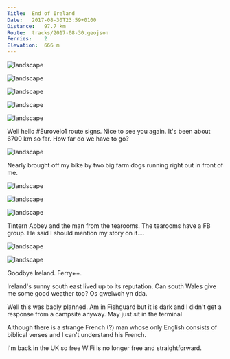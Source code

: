 ```yaml
---
Title:	End of Ireland
Date:	2017-08-30T23:59+0100 
Distance:	97.7 km
Route:	tracks/2017-08-30.geojson
Ferries:	2
Elevation:	666 m
---
```


![landscape](http://pbs.twimg.com/media/DId-i-BVYAAAHwj.jpg "Hi Tramore and Ireland's sunny south east. Solar panels out for the first time since... Scotland?")

![landscape](http://pbs.twimg.com/media/DIeXXqoUMAAzHHt.jpg "Bike lanes")

![landscape](http://pbs.twimg.com/media/DIeXh8gUEAA3YYZ.jpg "The people of Waterford are excited for their team.")

![landscape](http://pbs.twimg.com/media/DIeXm0YUMAAnUZ5.jpg "Passage East. Ferry++")

![landscape](http://pbs.twimg.com/media/DIeXwD0UwAEiWLr.jpg "Looking out to sea from the ferry")

Well hello #Eurovelo1 route signs. Nice to see you again. It's been about 6700 km so far. How far do we have to go?

![landscape](https://pbs.twimg.com/media/DIeYuYrVAAAU62t.jpg "Eurovelo 1 sign")

Nearly brought off my bike by two big farm dogs running right out in front of me.

![landscape](http://pbs.twimg.com/media/DIfljUzW4AAEla7.jpg "Leave 1.5 m space when overtaking bicycles")

![landscape](http://pbs.twimg.com/media/DIflq-dW0AEb8vo.jpg "Wexford coastline. #Eurovelo1")

![landscape](http://pbs.twimg.com/media/DIfl0AvXcAAf6e9.jpg "The river to Tintern Abbey (the Irish one).")

Tintern Abbey and the man from the tearooms. The tearooms have a FB group. He said I should mention my story on it.… [](https://t.co/iVpuEdF4NE)

![landscape](http://pbs.twimg.com/media/DIfmUeyWsAIUHpi.jpg "Bales and coast. #Eurovelo1 #Ireland")

![landscape](http://pbs.twimg.com/media/DIfmam2XUAAfBSk.jpg "Windfarm.")

Goodbye Ireland. Ferry++.

Ireland's sunny south east lived up to its reputation. Can south Wales give me some good weather too? Os gwelwch yn dda.

Well this was badly planned. Am in Fishguard but it is dark and I didn't get a response from a campsite anyway. May just sit in the terminal

Although there is a strange French (?) man whose only English consists of biblical verses and I can't understand his French.

I'm back in the UK so free WiFi is no longer free and straightforward.


